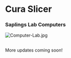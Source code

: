 

# Cura Slicer

### Saplings Lab Computers

![Computer-Lab.jpg](images/Computer-Lab.jpg)<br/><br/>

More updates coming soon!<br/>
